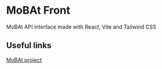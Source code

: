 # MoBAt Front

MoBAt API interface made with React, Vite and Tailwind CSS

## Useful links

[MoBAt project](https://github.com/LarcesUece/MoBat)
